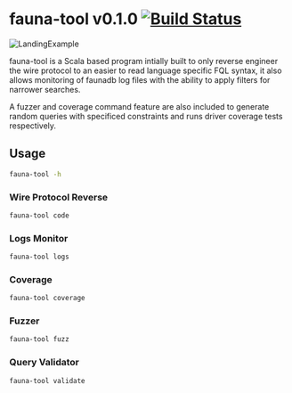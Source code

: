 fauna-tool v0.1.0 [![Build Status]][travis-url] 
======================================================================
[Build Status]: https://travis-ci.org/trevorsibanda/fauna-tool.svg
[travis-url]: https://travis-ci.org/trevorsibanda/fauna-tool


![LandingExample](docs/usage.png)


fauna-tool is a Scala based program intially built to only reverse engineer the wire protocol to an easier to read language specific FQL syntax, it also allows monitoring of faunadb log files with the ability to apply filters for narrower searches.

A fuzzer and coverage command feature are also included to generate random queries with specificed constraints and runs driver coverage tests respectively.

## Usage

```bash
fauna-tool -h
```

### Wire Protocol Reverse

```bash
fauna-tool code
```

### Logs Monitor


```bash
fauna-tool logs
```


### Coverage


```bash
fauna-tool coverage
```


### Fuzzer

```bash
fauna-tool fuzz
```


### Query Validator

```bash
fauna-tool validate
```
